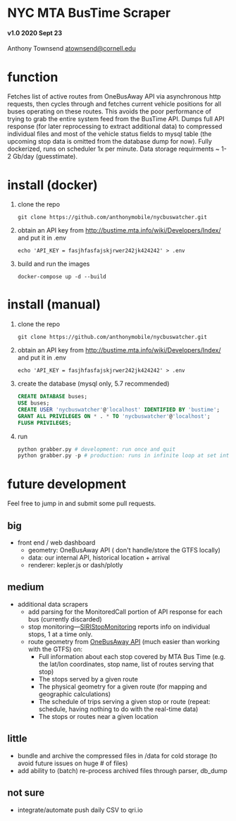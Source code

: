 # NYC MTA BusTime Scraper
#### v1.0 2020 Sept 23
Anthony Townsend <atownsend@cornell.edu>

# function

Fetches list of active routes from OneBusAway API via asynchronous http requests, then cycles through and fetches current vehicle positions for all buses operating on these routes. This avoids the poor performance of trying to grab the entire system feed from the BusTime API. Dumps full API response (for later reprocessing to extract additional data) to compressed individual files and most of the vehicle status fields to mysql table (the upcoming stop data is omitted from the database dump for now). Fully dockerized, runs on scheduler 1x per minute. Data storage requirments ~ 1-2 Gb/day (guesstimate).


# install (docker)

1. clone the repo

    `git clone https://github.com/anthonymobile/nycbuswatcher.git`
    
2. obtain an API key from http://bustime.mta.info/wiki/Developers/Index/ and put it in .env

    `echo 'API_KEY = fasjhfasfajskjrwer242jk424242' > .env`
    
3. build and run the images

    `docker-compose up -d --build`


# install (manual)

1. clone the repo

    `git clone https://github.com/anthonymobile/nycbuswatcher.git`
    
2. obtain an API key from http://bustime.mta.info/wiki/Developers/Index/ and put it in .env

    `echo 'API_KEY = fasjhfasfajskjrwer242jk424242' > .env`
    
3. create the database (mysql only, 5.7 recommended)
    ```sql
    CREATE DATABASE buses;
    USE buses;
    CREATE USER 'nycbuswatcher'@'localhost' IDENTIFIED BY 'bustime';
    GRANT ALL PRIVILEGES ON * . * TO 'nycbuswatcher'@'localhost';
    FLUSH PRIVILEGES;
 
    ```
3. run
    ```python
    python grabber.py # development: run once and quit
    python grabber.py -p # production: runs in infinite loop at set interval using scheduler (hardcoded for now)
    ```


# future development
Feel free to jump in and submit some pull requests. 

## big
- front end / web dashboard
    - geometry: OneBusAway API ( don't handle/store the GTFS locally)
    - data: our internal API, historical location + arrival
    - renderer: kepler.js or dash/plotly

## medium
- additional data scrapers
    - add parsing for the MonitoredCall portion of API response for each bus (currently discarded)
    - stop monitoring—[SIRIStopMonitoring](http://bustime.mta.info/wiki/Developers/SIRIStopMonitoring) reports info on individual stops, 1 at a time only.
    - route geometry from [OneBusAway API](http://bustime.mta.info/wiki/Developers/OneBusAwayRESTfulAPI) (much easier than working with the GTFS) on:
        - Full information about each stop covered by MTA Bus Time (e.g. the lat/lon coordinates, stop name, list of routes serving that stop)
        - The stops served by a given route
        - The physical geometry for a given route (for mapping and geographic calculations)
        - The schedule of trips serving a given stop or route (repeat: schedule, having nothing to do with the real-time data)
        - The stops or routes near a given location

## little
- bundle and archive the compressed files in /data for cold storage (to avoid future issues on huge # of files)
- add ability to (batch) re-process archived files through parser, db_dump

## not sure
- integrate/automate push daily CSV to qri.io